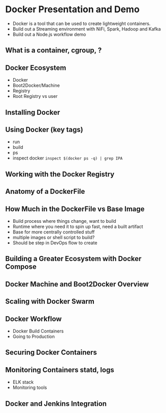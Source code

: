 # Docker Presentation and Demo
- Docker is a tool that can be used to create lightweight containers.
- Build out a Streaming environment with NiFi, Spark, Hadoop and Kafka
- Build out a Node.js workflow demo

## What is a container, cgroup, ?

## Docker Ecosystem
- Docker
- Boot2Docker/Machine
- Registry
- Root Registry vs user

## Installing Docker
## Using Docker (key tags)
- run
- build
- ps
- inspect docker `inspect $(docker ps -q) | grep IPA`

## Working with the Docker Registry
## Anatomy of a DockerFile
## How Much in the DockerFile vs Base Image
- Build process where things change, want to build
- Runtime where you need it to spin up fast, need a built artifact
- Base for more centrally controlled stuff
- multiple images or shell script to build?
- Should be step in DevOps flow to create

## Building a Greater Ecosystem with Docker Compose
## Docker Machine and Boot2Docker Overview
## Scaling with Docker Swarm
## Docker Workflow
- Docker Build Containers
- Going to Production

## Securing Docker Containers
## Monitoring Containers statd, logs
- ELK stack
- Monitoring tools

## Docker and Jenkins Integration
